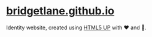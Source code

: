 # [bridgetlane.github.io](http://bridgetlane.github.io)
Identity website, created using [HTML5 UP](https://html5up.net/) with :heart: and :pizza:.
